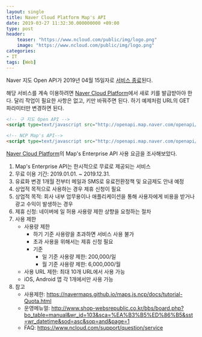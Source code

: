 ```yaml
---
layout: single
title: Naver Cloud Platform Map's API
date: 2019-03-27 11:32:30.000000000 +09:00
type: post
header:
    teaser: "https://www.ncloud.com/public/img/logo.png"
    image: "https://www.ncloud.com/public/img/logo.png"
categories:
- IT
tags: [Web]
---
```


Naver 지도 Open API가 2019년 04월 15일자로 [서비스 종료](https://developers.naver.com/notice/article/10000000000030663434)된다.

해당 서비스를 계속 이용하려면 [Naver Cloud Platform]에서 새로 키를 발급받아야 한다. 달리 작업이 필요한 사항은 없고, 키만 바꿔주면 된다. 하기 예제처럼 URL의 GET 파라미터만 변경하면 된다.

```html
<!-- 구 지도 Open API -->
<script type=text/javascript src="http://openapi.map.naver.com/openapi/v3/maps.js?clientId=M7OJ2TdAfLOqiyItTfXI"></script>

<!-- NCP Map's API-->
<script type=text/javascript src="http://openapi.map.naver.com/openapi/v3/maps.js?ncpClientId=mmrqwsfb1j"></script>
```

[Naver Cloud Platform]의 Map's Enterprise API 사용 요금을 조사해보았다.

1.	Map's Enterprise API는 한시적으로 무료로 제공되는 서비스
2.	무료 이용 기간: 2019.01.01. ~ 2019.12.31.
3.	유료화 변경 1개월 전부터 메일과 SMS로 유료전환정책 및 요금제도 안내 예정
4.	상업적 목적으로 사용하는 경우 제휴 신청이 필요
5.	상업적 목적: 회사 내부 업무용이나 애플리케이션을 통해 사용자에게 비용을 받거나 광고 수익이 발생하는 경우
6.	제휴 신청: 네이버에 일 허용 사용량 제한 상향을 요청하는 절차
7.	사용 제한
    -	사용량 제한
        -	하기 기준 사용량을 초과하면 서비스 사용 불가
        -	초과 사용을 위해서는 제휴 신청 필요
        -	기준
            -	일 기준 사용량 제한: 200,000/일
            -	월 기준 사용량 제한: 6,000,000/월
    -	사용 URL 제한: 최대 10개 URL에서 사용 가능
    -	iOS, Android 앱 각 1개에서만 사용 가능
8.	참고
    -	사용제한: https://navermaps.github.io/maps.js.ncp/docs/tutorial-Quota.html
    -	운영메뉴얼: http://www.shop-websrepublic.co.kr/bbs/board.php?bo_table=manual&wr_id=103&sca=%EA%B3%B5%ED%86%B5&sst=wr_datetime&sod=asc&sop=and&page=1
    -	FAQ: https://www.ncloud.com/support/question/service

[Naver Cloud Platform]: https://www.ncloud.com/
